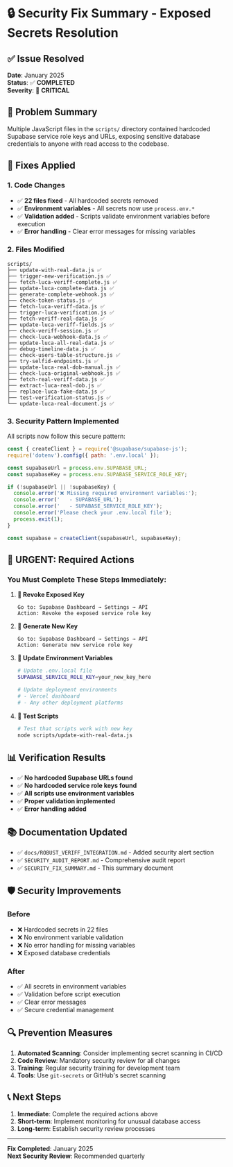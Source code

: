 # 🔒 Security Fix Summary - Exposed Secrets Resolution

## ✅ **Issue Resolved**

**Date**: January 2025  
**Status**: ✅ **COMPLETED**  
**Severity**: 🔴 **CRITICAL**  

## 🚨 **Problem Summary**

Multiple JavaScript files in the `scripts/` directory contained hardcoded Supabase service role keys and URLs, exposing sensitive database credentials to anyone with read access to the codebase.

## 🔧 **Fixes Applied**

### **1. Code Changes**
- ✅ **22 files fixed** - All hardcoded secrets removed
- ✅ **Environment variables** - All secrets now use `process.env.*`
- ✅ **Validation added** - Scripts validate environment variables before execution
- ✅ **Error handling** - Clear error messages for missing variables

### **2. Files Modified**
```
scripts/
├── update-with-real-data.js ✅
├── trigger-new-verification.js ✅
├── fetch-luca-veriff-complete.js ✅
├── update-luca-complete-data.js ✅
├── generate-complete-webhook.js ✅
├── check-token-status.js ✅
├── fetch-luca-veriff-data.js ✅
├── trigger-luca-verification.js ✅
├── fetch-veriff-real-data.js ✅
├── update-luca-veriff-fields.js ✅
├── check-veriff-session.js ✅
├── check-luca-webhook-data.js ✅
├── update-luca-all-real-data.js ✅
├── debug-timeline-data.js ✅
├── check-users-table-structure.js ✅
├── try-selfid-endpoints.js ✅
├── update-luca-real-dob-manual.js ✅
├── check-luca-original-webhook.js ✅
├── fetch-real-veriff-data.js ✅
├── extract-luca-real-dob.js ✅
├── replace-luca-fake-data.js ✅
├── test-verification-status.js ✅
└── update-luca-real-document.js ✅
```

### **3. Security Pattern Implemented**
All scripts now follow this secure pattern:

```javascript
const { createClient } = require('@supabase/supabase-js');
require('dotenv').config({ path: '.env.local' });

const supabaseUrl = process.env.SUPABASE_URL;
const supabaseKey = process.env.SUPABASE_SERVICE_ROLE_KEY;

if (!supabaseUrl || !supabaseKey) {
  console.error('❌ Missing required environment variables:');
  console.error('   - SUPABASE_URL');
  console.error('   - SUPABASE_SERVICE_ROLE_KEY');
  console.error('Please check your .env.local file');
  process.exit(1);
}

const supabase = createClient(supabaseUrl, supabaseKey);
```

## 🚨 **URGENT: Required Actions**

### **You Must Complete These Steps Immediately:**

1. **🔐 Revoke Exposed Key**
   ```
   Go to: Supabase Dashboard → Settings → API
   Action: Revoke the exposed service role key
   ```

2. **🔄 Generate New Key**
   ```
   Go to: Supabase Dashboard → Settings → API
   Action: Generate new service role key
   ```

3. **📝 Update Environment Variables**
   ```bash
   # Update .env.local file
   SUPABASE_SERVICE_ROLE_KEY=your_new_key_here
   
   # Update deployment environments
   # - Vercel dashboard
   # - Any other deployment platforms
   ```

4. **🧪 Test Scripts**
   ```bash
   # Test that scripts work with new key
   node scripts/update-with-real-data.js
   ```

## 📊 **Verification Results**

- ✅ **No hardcoded Supabase URLs found**
- ✅ **No hardcoded service role keys found**
- ✅ **All scripts use environment variables**
- ✅ **Proper validation implemented**
- ✅ **Error handling added**

## 📚 **Documentation Updated**

- ✅ `docs/ROBUST_VERIFF_INTEGRATION.md` - Added security alert section
- ✅ `SECURITY_AUDIT_REPORT.md` - Comprehensive audit report
- ✅ `SECURITY_FIX_SUMMARY.md` - This summary document

## 🛡️ **Security Improvements**

### **Before**
- ❌ Hardcoded secrets in 22 files
- ❌ No environment variable validation
- ❌ No error handling for missing variables
- ❌ Exposed database credentials

### **After**
- ✅ All secrets in environment variables
- ✅ Validation before script execution
- ✅ Clear error messages
- ✅ Secure credential management

## 🔍 **Prevention Measures**

1. **Automated Scanning**: Consider implementing secret scanning in CI/CD
2. **Code Review**: Mandatory security review for all changes
3. **Training**: Regular security training for development team
4. **Tools**: Use `git-secrets` or GitHub's secret scanning

## 📞 **Next Steps**

1. **Immediate**: Complete the required actions above
2. **Short-term**: Implement monitoring for unusual database access
3. **Long-term**: Establish security review processes

---

**Fix Completed**: January 2025  
**Next Security Review**: Recommended quarterly
